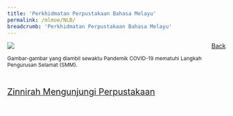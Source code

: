 ```yaml
---
title: 'Perkhidmatan Perpustakaan Bahasa Melayu'
permalink: /mlmoe/NLB/
breadcrumb: 'Perkhidmatan Perpustakaan Bahasa Melayu'
---
```

<!-- Global site tag (gtag.js) - Google Ads: 726049306 -->
<script async src="https://www.googletagmanager.com/gtag/js?id=AW-726049306"></script>
<script>
  window.dataLayer = window.dataLayer || [];
  function gtag(){dataLayer.push(arguments);}
  gtag('js', new Date());

  gtag('config', 'AW-726049306');
</script>
<a href="/exhibits/Pameran- Bahasa- Melayu-Malay-Language-Exhibitions-e/Community-Partners/" style="float:right;">Back</a>
 <img src="/images/MTLS2021-NLB_ML_Final.jpg"> <br/>
 <p style="font-size:12px;">Gambar-gambar yang diambil sewaktu Pandemik COVID-19 mematuhi Langkah Pengurusan Selamat (SMM).</p><br/>
 
 <a href=" https://nlb.ap.panopto.com/Panopto/Pages/Embed.aspx?id=717901bd-6576-4bd3-995e-ad88002f04b7&autoplay=false&offerviewer=true&showtitle=true&showbrand=false&captions=false&interactivity=all " target="_blank"><span style="font-size: 20px;">Zinnirah Mengunjungi Perpustakaan</span></a> <br/>

<div class="btntop"><a href="#top" style="text-decoration:none;"><span style="color:white"><b>Top</b></span></a></div>
